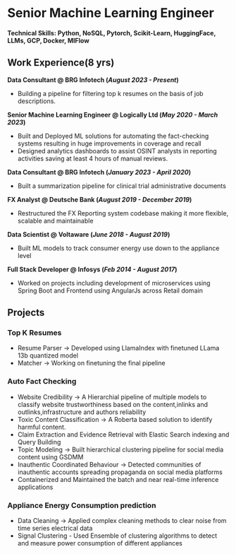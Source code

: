 # Senior Machine Learning Engineer

#### Technical Skills: Python, NoSQL, Pytorch, Scikit-Learn, HuggingFace, LLMs, GCP, Docker, MlFlow

## Work Experience(8 yrs)
**Data Consultant @ BRG Infotech (_August 2023 - Present_)**
- Building a pipeline for filtering top k resumes on the basis of job descriptions.

**Senior Machine Learning Engineer @ Logically Ltd (_May 2020 - March 2023_)**
- Built and Deployed ML solutions for automating the fact-checking systems resulting in huge improvements in coverage and recall
- Designed analytics dashboards to assist OSINT analysts in reporting activities saving at least 4 hours of manual reviews.

**Data Consultant @ BRG Infotech (_January 2023 - April 2020_)**
- Built a summarization pipeline for clinical trial administrative documents

**FX Analyst @ Deutsche Bank (_August 2019 - December 2019_)**
- Restructured the FX Reporting system codebase making it more flexible, scalable and maintainable
  
**Data Scientist @ Voltaware (_June 2018 - August 2019_)**
- Built ML models to track consumer energy use down to the appliance level

**Full Stack Developer @ Infosys (_Feb 2014 - August 2017_)**
- Worked on projects including development of microservices using Spring Boot and Frontend using AngularJs across Retail domain

## Projects
### Top K Resumes
- Resume Parser -> Developed using LlamaIndex with finetuned LLama 13b quantized model
- Matcher -> Working on finetuning the final pipeline

### Auto Fact Checking
- Website Credibility -> A Hierarchial pipeline of multiple models to classify website trustworthiness based on the content,inlinks and outlinks,infrastructure and authors reliability
- Toxic Content Classification -> A Roberta based solution to identify harmful content.
- Claim Extraction and Evidence Retrieval with Elastic Search indexing and Query Building
- Topic Modeling -> Built hierarchical clustering pipeline for social media content using GSDMM
- Inauthentic Coordinated Behaviour -> Detected communities of inauthentic accounts spreading propaganda on social media platforms
- Containerized and Maintained the batch and near real-time inference applications

### Appliance Energy Consumption prediction
- Data Cleaning -> Applied complex cleaning methods to clear noise from time series electrical data
- Signal Clustering - Used Ensemble of clustering algorithms to detect and measure power consumption of different appliances
  
  
